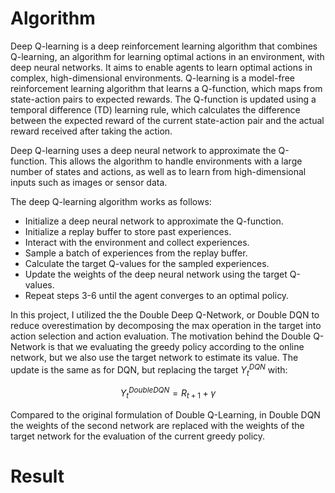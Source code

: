 # Algorithm
Deep Q-learning is a deep reinforcement learning algorithm that combines Q-learning, an algorithm for learning optimal actions in an environment, with deep neural networks. It aims to enable agents to learn optimal actions in complex, high-dimensional environments. Q-learning is a model-free reinforcement learning algorithm that learns a Q-function, which maps from state-action pairs to expected rewards. The Q-function is updated using a temporal difference (TD) learning rule, which calculates the difference between the expected reward of the current state-action pair and the actual reward received after taking the action.

Deep Q-learning uses a deep neural network to approximate the Q-function. This allows the algorithm to handle environments with a large number of states and actions, as well as to learn from high-dimensional inputs such as images or sensor data.

The deep Q-learning algorithm works as follows:
- Initialize a deep neural network to approximate the Q-function.
- Initialize a replay buffer to store past experiences.
- Interact with the environment and collect experiences.
- Sample a batch of experiences from the replay buffer.
- Calculate the target Q-values for the sampled experiences.
- Update the weights of the deep neural network using the target Q-values.
- Repeat steps 3-6 until the agent converges to an optimal policy.

In this project, I utilized the the Double Deep Q-Network, or Double DQN to reduce overestimation by decomposing the max operation in the target into action selection and action evaluation. The motivation behind the Double Q-Network is that we evaluating the greedy policy according to the online network, but we also use the target network to estimate its value. 
The update is the same as for DQN, but replacing the target $Y_{t}^{DQN}$ with:

 $$Y_{t}^{DoubleDQN} = R_{t+1} + \gamma $$ 

Compared to the original formulation of Double Q-Learning, in Double DQN the weights of the second network are replaced with the weights of the target network for the evaluation of the current greedy policy.

# Result

